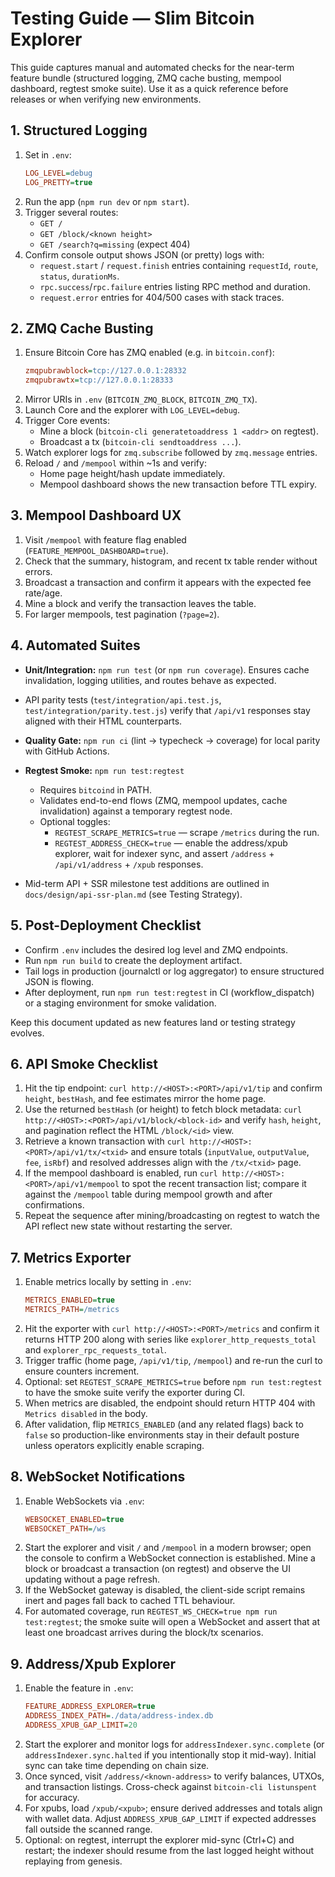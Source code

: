 # Testing Guide — Slim Bitcoin Explorer

This guide captures manual and automated checks for the near-term feature bundle (structured logging, ZMQ cache busting, mempool dashboard, regtest smoke suite). Use it as a quick reference before releases or when verifying new environments.

## 1. Structured Logging
1. Set in `.env`:
   ```ini
   LOG_LEVEL=debug
   LOG_PRETTY=true
   ```
2. Run the app (`npm run dev` or `npm start`).
3. Trigger several routes:
   - `GET /`
   - `GET /block/<known height>`
   - `GET /search?q=missing` (expect 404)
4. Confirm console output shows JSON (or pretty) logs with:
   - `request.start` / `request.finish` entries containing `requestId`, `route`, `status`, `durationMs`.
   - `rpc.success`/`rpc.failure` entries listing RPC method and duration.
   - `request.error` entries for 404/500 cases with stack traces.

## 2. ZMQ Cache Busting
1. Ensure Bitcoin Core has ZMQ enabled (e.g. in `bitcoin.conf`):
   ```ini
   zmqpubrawblock=tcp://127.0.0.1:28332
   zmqpubrawtx=tcp://127.0.0.1:28333
   ```
2. Mirror URIs in `.env` (`BITCOIN_ZMQ_BLOCK`, `BITCOIN_ZMQ_TX`).
3. Launch Core and the explorer with `LOG_LEVEL=debug`.
4. Trigger Core events:
   - Mine a block (`bitcoin-cli generatetoaddress 1 <addr>` on regtest).
   - Broadcast a tx (`bitcoin-cli sendtoaddress ...`).
5. Watch explorer logs for `zmq.subscribe` followed by `zmq.message` entries.
6. Reload `/` and `/mempool` within ~1s and verify:
   - Home page height/hash update immediately.
   - Mempool dashboard shows the new transaction before TTL expiry.

## 3. Mempool Dashboard UX
1. Visit `/mempool` with feature flag enabled (`FEATURE_MEMPOOL_DASHBOARD=true`).
2. Check that the summary, histogram, and recent tx table render without errors.
3. Broadcast a transaction and confirm it appears with the expected fee rate/age.
4. Mine a block and verify the transaction leaves the table.
5. For larger mempools, test pagination (`?page=2`).

## 4. Automated Suites
- **Unit/Integration:** `npm run test` (or `npm run coverage`). Ensures cache invalidation, logging utilities, and routes behave as expected.
- API parity tests (`test/integration/api.test.js`, `test/integration/parity.test.js`) verify that `/api/v1` responses stay aligned with their HTML counterparts.
- **Quality Gate:** `npm run ci` (lint → typecheck → coverage) for local parity with GitHub Actions.
- **Regtest Smoke:** `npm run test:regtest`
  - Requires `bitcoind` in PATH.
  - Validates end-to-end flows (ZMQ, mempool updates, cache invalidation) against a temporary regtest node.
  - Optional toggles:
    - `REGTEST_SCRAPE_METRICS=true` — scrape `/metrics` during the run.
    - `REGTEST_ADDRESS_CHECK=true` — enable the address/xpub explorer, wait for indexer sync, and assert `/address` + `/api/v1/address` + `/xpub` responses.

- Mid-term API + SSR milestone test additions are outlined in `docs/design/api-ssr-plan.md` (see Testing Strategy).

## 5. Post-Deployment Checklist
- Confirm `.env` includes the desired log level and ZMQ endpoints.
- Run `npm run build` to create the deployment artifact.
- Tail logs in production (journalctl or log aggregator) to ensure structured JSON is flowing.
- After deployment, run `npm run test:regtest` in CI (workflow_dispatch) or a staging environment for smoke validation.

Keep this document updated as new features land or testing strategy evolves.

## 6. API Smoke Checklist
1. Hit the tip endpoint: `curl http://<HOST>:<PORT>/api/v1/tip` and confirm `height`, `bestHash`, and fee estimates mirror the home page.
2. Use the returned `bestHash` (or height) to fetch block metadata: `curl http://<HOST>:<PORT>/api/v1/block/<block-id>` and verify `hash`, `height`, and pagination reflect the HTML `/block/<id>` view.
3. Retrieve a known transaction with `curl http://<HOST>:<PORT>/api/v1/tx/<txid>` and ensure totals (`inputValue`, `outputValue`, `fee`, `isRbf`) and resolved addresses align with the `/tx/<txid>` page.
4. If the mempool dashboard is enabled, run `curl http://<HOST>:<PORT>/api/v1/mempool` to spot the recent transaction list; compare it against the `/mempool` table during mempool growth and after confirmations.
5. Repeat the sequence after mining/broadcasting on regtest to watch the API reflect new state without restarting the server.

## 7. Metrics Exporter
1. Enable metrics locally by setting in `.env`:
   ```ini
   METRICS_ENABLED=true
   METRICS_PATH=/metrics
   ```
2. Hit the exporter with `curl http://<HOST>:<PORT>/metrics` and confirm it returns HTTP 200 along with series like `explorer_http_requests_total` and `explorer_rpc_requests_total`.
3. Trigger traffic (home page, `/api/v1/tip`, `/mempool`) and re-run the curl to ensure counters increment.
4. Optional: set `REGTEST_SCRAPE_METRICS=true` before `npm run test:regtest` to have the smoke suite verify the exporter during CI.
5. When metrics are disabled, the endpoint should return HTTP 404 with `Metrics disabled` in the body.
6. After validation, flip `METRICS_ENABLED` (and any related flags) back to `false` so production-like environments stay in their default posture unless operators explicitly enable scraping.

## 8. WebSocket Notifications
1. Enable WebSockets via `.env`:
   ```ini
   WEBSOCKET_ENABLED=true
   WEBSOCKET_PATH=/ws
   ```
2. Start the explorer and visit `/` and `/mempool` in a modern browser; open the console to confirm a WebSocket connection is established. Mine a block or broadcast a transaction (on regtest) and observe the UI updating without a page refresh.
3. If the WebSocket gateway is disabled, the client-side script remains inert and pages fall back to cached TTL behaviour.
4. For automated coverage, run `REGTEST_WS_CHECK=true npm run test:regtest`; the smoke suite will open a WebSocket and assert that at least one broadcast arrives during the block/tx scenarios.

## 9. Address/Xpub Explorer
1. Enable the feature in `.env`:
   ```ini
   FEATURE_ADDRESS_EXPLORER=true
   ADDRESS_INDEX_PATH=./data/address-index.db
   ADDRESS_XPUB_GAP_LIMIT=20
   ```
2. Start the explorer and monitor logs for `addressIndexer.sync.complete` (or `addressIndexer.sync.halted` if you intentionally stop it mid-way). Initial sync can take time depending on chain size.
3. Once synced, visit `/address/<known-address>` to verify balances, UTXOs, and transaction listings. Cross-check against `bitcoin-cli listunspent` for accuracy.
4. For xpubs, load `/xpub/<xpub>`; ensure derived addresses and totals align with wallet data. Adjust `ADDRESS_XPUB_GAP_LIMIT` if expected addresses fall outside the scanned range.
5. Optional: on regtest, interrupt the explorer mid-sync (Ctrl+C) and restart; the indexer should resume from the last logged height without replaying from genesis.

